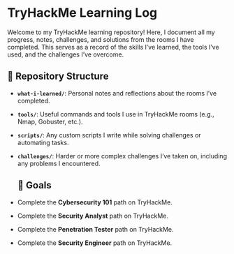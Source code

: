 # TryHackMe Learning Log

Welcome to my TryHackMe learning repository! Here, I document all my progress, notes, challenges, and solutions from the rooms I have completed. This serves as a record of the skills I’ve learned, the tools I’ve used, and the challenges I’ve overcome.

## 📂 Repository Structure

- **`what-i-learned/`**: Personal notes and reflections about the rooms I’ve completed.
- **`tools/`**: Useful commands and tools I use in TryHackMe rooms (e.g., Nmap, Gobuster, etc.).
- **`scripts/`**: Any custom scripts I write while solving challenges or automating tasks.
- **`challenges/`**: Harder or more complex challenges I’ve taken on, including any problems I encountered.


  ## 🎯 Goals
- Complete the **Cybersecurity 101** path on TryHackMe.
- Complete the **Security Analyst** path on TryHackMe.
- Complete the **Penetration Tester** path on TryHackMe.
- Complete the **Security Engineer** path on TryHackMe.
